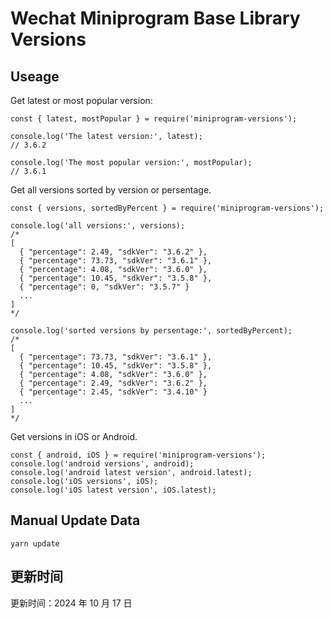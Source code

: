
# Wechat Miniprogram Base Library Versions

## Useage

Get latest or most popular version:

```;
const { latest, mostPopular } = require('miniprogram-versions');

console.log('The latest version:', latest);
// 3.6.2

console.log('The most popular version:', mostPopular);
// 3.6.1

```

Get all versions sorted by version or persentage.

```
const { versions, sortedByPercent } = require('miniprogram-versions');

console.log('all versions:', versions);
/*
[
  { "percentage": 2.49, "sdkVer": "3.6.2" },
  { "percentage": 73.73, "sdkVer": "3.6.1" },
  { "percentage": 4.08, "sdkVer": "3.6.0" },
  { "percentage": 10.45, "sdkVer": "3.5.8" },
  { "percentage": 0, "sdkVer": "3.5.7" }
  ...
]
*/

console.log('sorted versions by persentage:', sortedByPercent);
/*
[
  { "percentage": 73.73, "sdkVer": "3.6.1" },
  { "percentage": 10.45, "sdkVer": "3.5.8" },
  { "percentage": 4.08, "sdkVer": "3.6.0" },
  { "percentage": 2.49, "sdkVer": "3.6.2" },
  { "percentage": 2.45, "sdkVer": "3.4.10" }
  ...
]
*/
```

Get versions in iOS or Android.

```
const { android, iOS } = require('miniprogram-versions');
console.log('android versions', android);
console.log('android latest version', android.latest);
console.log('iOS versions', iOS);
console.log('iOS latest version', iOS.latest);
```

## Manual Update Data

```
yarn update
```

## 更新时间

更新时间：2024 年 10 月 17 日
